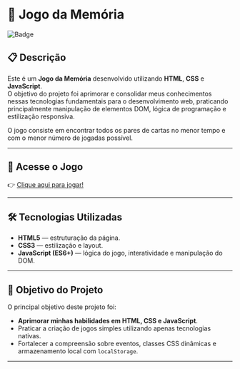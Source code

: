 # 🧠 Jogo da Memória

![Badge](https://img.shields.io/badge/Status-Concluído-brightgreen)

## 📋 Descrição

Este é um **Jogo da Memória** desenvolvido utilizando **HTML**, **CSS** e **JavaScript**.  
O objetivo do projeto foi aprimorar e consolidar meus conhecimentos nessas tecnologias fundamentais para o desenvolvimento web, praticando principalmente manipulação de elementos DOM, lógica de programação e estilização responsiva.

O jogo consiste em encontrar todos os pares de cartas no menor tempo e com o menor número de jogadas possível.

---

## 🚀 Acesse o Jogo

👉 [Clique aqui para jogar!](https://emerson349.github.io/jogo-da-memoria/)

---

## 🛠️ Tecnologias Utilizadas

- **HTML5** — estruturação da página.
- **CSS3** — estilização e layout.
- **JavaScript (ES6+)** — lógica do jogo, interatividade e manipulação do DOM.

---

## 🎯 Objetivo do Projeto

O principal objetivo deste projeto foi:

- **Aprimorar minhas habilidades em HTML, CSS e JavaScript**.
- Praticar a criação de jogos simples utilizando apenas tecnologias nativas.
- Fortalecer a compreensão sobre eventos, classes CSS dinâmicas e armazenamento local com `localStorage`.

---
